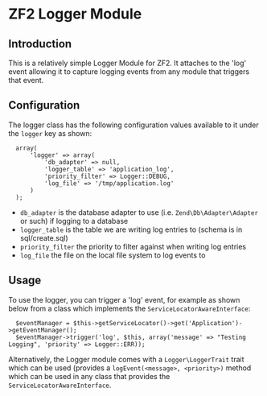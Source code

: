 ZF2 Logger Module
===========================

Introduction
------------
This is a relatively simple Logger Module for ZF2. It attaches to the 'log' event allowing it to capture logging events from any module that triggers that event.

Configuration
-------------

The logger class has the following configuration values available to it under the `logger` key as shown:

```
  array(
	  'logger' => array(
		  'db_adapter' => null,
		  'logger_table' => 'application_log',
		  'priority_filter' => Logger::DEBUG,
		  'log_file' => '/tmp/application.log'
	  )
  );
```
 - `db_adapter` is the database adapter to use (i.e. `Zend\Db\Adapter\Adapter` or such) if logging to a database
 - `logger_table` is the table we are writing log entries to (schema is in sql/create.sql)
 - `priority_filter` the priority to filter against when writing log entries
 - `log_file` the file on the local file system to log events to

Usage
-----

To use the logger, you can trigger a 'log' event, for example as shown below from a class which implements the `ServiceLocatorAwareInterface`:

```
  $eventManager = $this->getServiceLocator()->get('Application')->getEventManager();
  $eventManager->trigger('log', $this, array('message' => "Testing Logging", 'priority' => Logger::ERR));
```

Alternatively, the Logger module comes with a `Logger\LoggerTrait` trait which can be used (provides a `logEvent(<message>, <priority>)` method which can be used in any class that provides the `ServiceLocatorAwareInterface`.
